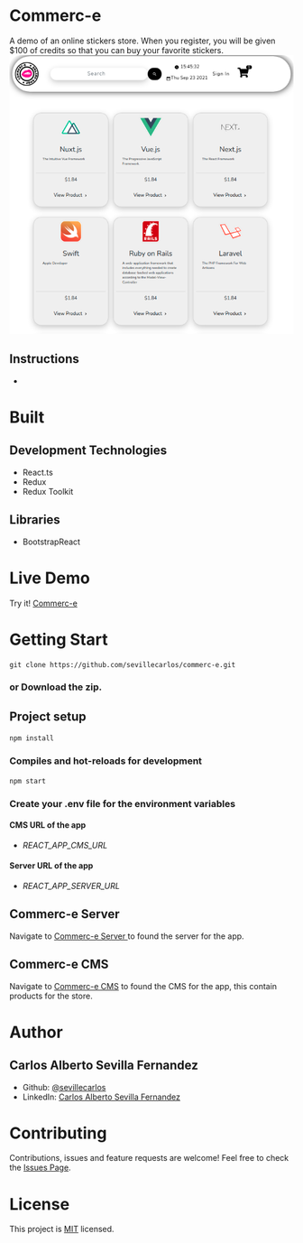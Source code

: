 # Commerc-e
A demo of an online stickers store.
When you register, you will be given $100 of credits so that you can buy your favorite stickers. <br/>
![Commerc-e!](/assets/images/commerc-e-image.png "Commerc-e")
## Instructions
* 
# Built
## Development Technologies
- React.ts 
- Redux
- Redux Toolkit
## Libraries
- BootstrapReact
# Live Demo
Try it! [Commerc-e ](https://commerc-e.netlify.app/)

# Getting Start
```
git clone https://github.com/sevillecarlos/commerc-e.git
```
### or Download the zip.
## Project setup
```
npm install
```
### Compiles and hot-reloads for development
```
npm start
```
### Create your .env file for the environment variables
#### CMS URL of the app
* *REACT_APP_CMS_URL*
#### Server URL of the app
* *REACT_APP_SERVER_URL*

## Commerc-e Server
Navigate to [Commerc-e Server ](https://github.com/sevillecarlos/commerc-e-server) to found the server for the app.

## Commerc-e CMS
Navigate to [Commerc-e CMS](https://github.com/sevillecarlos/commerc-e-cms) to found the CMS for the app, this contain products for the store.

# Author
## Carlos Alberto Sevilla Fernandez
* Github: [@sevillecarlos](https://github.com/sevillecarlos)
* LinkedIn: [Carlos Alberto Sevilla Fernandez](https://github.com/sevillecarlos)

# Contributing
Contributions, issues and feature requests are welcome!
Feel free to check the [Issues Page](https://github.com/sevillecarlos/commerc-e/issues).

# License
This project is [MIT](https://opensource.org/licenses/MIT) licensed.



